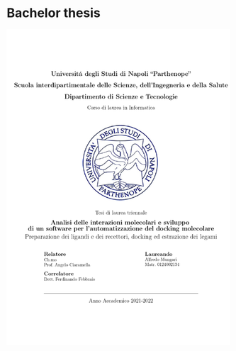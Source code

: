 # Bachelor thesis

![alt text](https://github.com/mungowz/Bachelor-thesis/blob/main/Alfredo_Mungari_frontcover_thesis.jpg?raw=true)
